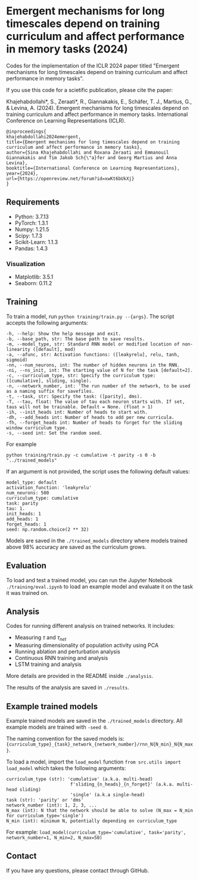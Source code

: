 # Emergent mechanisms for long timescales depend on training curriculum and affect performance in memory tasks (2024)

Codes for the implementation of the ICLR 2024 paper titled "Emergent mechanisms for long timescales depend on training curriculum and affect performance in memory tasks".


If you use this code for a scietific publication, please cite the paper:

Khajehabdollahi*, S., Zeraati*, R., Giannakakis, E., Schäfer, T. J., Martius, G., & Levina, A. (2024). Emergent mechanisms for long timescales depend on training curriculum and affect performance in memory tasks. International Conference on Learning Representations (ICLR).

```
@inproceedings{
khajehabdollahi2024emergent,
title={Emergent mechanisms for long timescales depend on training curriculum and affect performance in memory tasks},
author={Sina Khajehabdollahi and Roxana Zeraati and Emmanouil Giannakakis and Tim Jakob Sch{\"a}fer and Georg Martius and Anna Levina},
booktitle={International Conference on Learning Representations},
year={2024},
url={https://openreview.net/forum?id=xwKt6bUkXj}
}
```


## Requirements
- Python: 3.7.13
- PyTorch: 1.3.1
- Numpy: 1.21.5 
- Scipy: 1.7.3
- Scikit-Learn: 1.1.3
- Pandas: 1.4.3

### Visualization
- Matplotlib: 3.5.1
- Seaborn: 0.11.2


## Training
To train a model, run `python training/train.py --{args}`.
The script accepts the following arguments:

    -h, --help: Show the help message and exit.
    -b, --base_path, str: The base path to save results.
    -m, --model_type, str: Standard RNN model or modified location of non-linearity ([default], mod)
    -a, --afunc, str: Activation functions: ([leakyrelu], relu, tanh, sigmoid)
    -nn, --num_neurons, int: The number of hidden neurons in the RNN. 
    -ni, --ns_init, int: The starting value of N for the task [default=2].
    -c, --curriculum_type, str: Specify the curriculum type: ([cumulative], sliding, single).
    -n, --network_number, int: 'The run number of the network, to be used as a naming suffix for savefiles.
    -t, --task, str: Specify the task: ([parity], dms).
    -T, --tau, float: The value of tau each neuron starts with. If set, taus will not be trainable. Default = None. (float > 1)
    -ih, --init_heads int: Number of heads to start with.
    -dh, --add_heads int: Number of heads to add per new curricula.
    -fh, --forget_heads int: Number of heads to forget for the sliding window curriculum type.
    -s, --seed int: Set the random seed.

For example

```python training/train.py -c cumulative -t parity -s 0 -b "../trained_models"```

If an argument is not provided, the script uses the following default values:
    
    model_type: default
    activation_function: 'leakyrelu'
    num_neurons: 500
    curriculum_type: cumulative
    task: parity
    tau: 1.
    init_heads: 1
    add_heads: 1
    forget_heads: 1
    seed: np.random.choice(2 ** 32)

Models are saved in the `./trained_models` directory where models trained above 98% accuracy are saved as the curriculum grows.
## Evaluation
To load and test a trained model, you can run the Jupyter Notebook `./training/eval.ipynb` to load
an example model and evaluate it on the task it was trained on. 

## Analysis
Codes for running different analysis on trained networks. It includes:
- Measuring $\tau$ and $\tau_{net}$
- Measuring dimensionality of population activity using PCA
- Running ablation and perturbation analysis
- Continuous RNN training and analysis
- LSTM training and analysis

More details are provided in the README inside `./analysis`.

The results of the analysis are saved in `./results`. 


## Example trained models
Example trained models are saved in the `./trained_models` directory.
All example models are trained with ```-seed 0```.

The naming convention for the saved models is:
`{curriculum_type}_{task}_network_{network_number}/rnn_N{N_min}_N{N_max}`. 


To load a model, import the ```load_model``` function ```from src.utils import load_model```
which takes the following arguments:

    curriculum_type (str): 'cumulative' (a.k.a. multi-head)
                            f'sliding_{n_heads}_{n_forget}' (a.k.a. multi-head sliding)
                            'single' (a.k.a single-head)
    task (str): 'parity' or 'dms'
    network_number (int): 1, 2, 3, ...
    N_max (int): N that the network should be able to solve (N_max = N_min for curriculum_type='single')
    N_min (int): minimum N, potentially depending on curriculum_type

For example: ```load_model(curriculum_type='cumulative', task='parity', network_number=1, N_min=2, N_max=50)```

## Contact
If you have any questions, please contact through GitHub.


